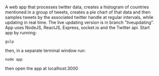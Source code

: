 
A web app that processes twitter data, creates a histogram of countries mentioned in a group of tweets, creates a pie chart of that data and then samples tweets by the associated twitter handle at regular intervals, while updating in real time. The live updating version is in branch "liveupdating". App uses NodeJS, ReactJS, Express, socket.io and the Twitter api.
Start app by running:

```
gulp
```
then, in a separate terminal window run:

```
node app
```

then open the app at localhost:3000
